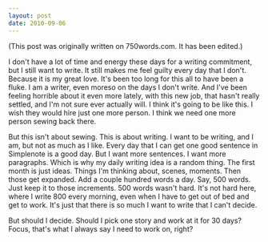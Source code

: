 ```yaml
---
layout: post
date: 2010-09-06
--- 
```


(This post was originally written on 750words.com. It has been edited.)

I don't have a lot of time and energy these days for a writing commitment, but I still want to write. It still makes me feel guilty every day that I don't. Because it is my great love. It's been too long for this all to have been a fluke. I am a writer, even moreso on the days I don't write. And I've been feeling horrible about it even more lately, with this new job, that hasn't really settled, and I'm not sure ever actually will. I think it's going to be like this. I wish they would hire just one more person. I think we need one more person sewing back there.

But this isn't about sewing. This is about writing. I want to be writing, and I am, but not as much as I like. Every day that I can get one good sentence in Simplenote is a good day. But I want more sentences. I want more paragraphs. Which is why my daily writing idea is a random thing. The first month is just ideas. Things I'm thinking about, scenes, moments. Then those get expanded. Add a couple hundred words a day. Say, 500 words. Just keep it to those increments. 500 words wasn't hard. It's not hard here, where I write 800 every morning, even when I have to get out of bed and get to work. It's just that there is so much I want to write that I can't decide.

But should I decide. Should I pick one story and work at it for 30 days? Focus, that's what I always say I need to work on, right?
